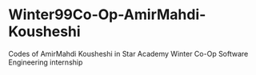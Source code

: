 # Winter99Co-Op-AmirMahdi-Kousheshi
Codes of AmirMahdi Kousheshi in Star Academy Winter Co-Op Software Engineering internship
